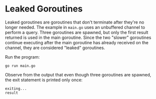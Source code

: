 # Leaked Goroutines

Leaked goroutines are goroutines that don't terminate after they're no longer 
needed. The example in `main.go` uses an unbuffered channel to perform a query.
Three goroutines are spawned, but only the first result returned is used in the
main goroutine. Since the two "slower" goroutines continue executing after the
main goroutine has already received on the channel, they are considered "leaked"
goroutines.

Run the program:
```
go run main.go
```

Observe from the output that even though three goroutines are spawned, the 
exit statement is printed only once:
```
exiting...
result
```
